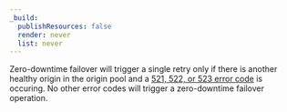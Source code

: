 ```yaml
---
_build:
  publishResources: false
  render: never
  list: never
---
```


Zero-downtime failover will trigger a single retry only if there is another healthy origin in the origin pool and a [521, 522, or 523 error code](/support/troubleshooting/cloudflare-errors/troubleshooting-cloudflare-5xx-errors/#error-521-web-server-is-down) is occuring. No other error codes will trigger a zero-downtime failover operation.